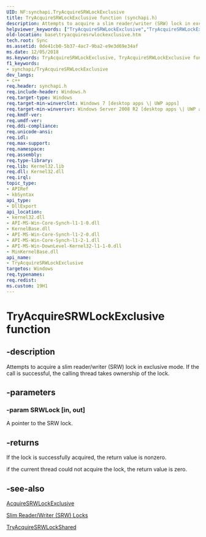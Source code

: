 ```yaml
---
UID: NF:synchapi.TryAcquireSRWLockExclusive
title: TryAcquireSRWLockExclusive function (synchapi.h)
description: Attempts to acquire a slim reader/writer (SRW) lock in exclusive mode. If the call is successful, the calling thread takes ownership of the lock.helpviewer_keywords: ["TryAcquireSRWLockExclusive","TryAcquireSRWLockExclusive function","base.tryacquiresrwlockexclusive","synchapi/TryAcquireSRWLockExclusive","winbase/TryAcquireSRWLockExclusive"]
old-location: base\tryacquiresrwlockexclusive.htm
tech.root: Sync
ms.assetid: 0de41cb0-5b37-4ac7-9ba2-e9e3d69e34af
ms.date: 12/05/2018
ms.keywords: TryAcquireSRWLockExclusive, TryAcquireSRWLockExclusive function, base.tryacquiresrwlockexclusive, synchapi/TryAcquireSRWLockExclusive, winbase/TryAcquireSRWLockExclusive
f1_keywords:
- synchapi/TryAcquireSRWLockExclusive
dev_langs:
- c++
req.header: synchapi.h
req.include-header: Windows.h
req.target-type: Windows
req.target-min-winverclnt: Windows 7 [desktop apps \| UWP apps]
req.target-min-winversvr: Windows Server 2008 R2 [desktop apps \| UWP apps]
req.kmdf-ver: 
req.umdf-ver: 
req.ddi-compliance: 
req.unicode-ansi: 
req.idl: 
req.max-support: 
req.namespace: 
req.assembly: 
req.type-library: 
req.lib: Kernel32.lib
req.dll: Kernel32.dll
req.irql: 
topic_type:
- APIRef
- kbSyntax
api_type:
- DllExport
api_location:
- kernel32.dll
- API-MS-Win-Core-Synch-l1-1-0.dll
- KernelBase.dll
- API-MS-Win-Core-Synch-l1-2-0.dll
- API-MS-Win-Core-Synch-l1-2-1.dll
- API-MS-Win-DownLevel-Kernel32-l1-1-0.dll
- MinKernelBase.dll
api_name:
- TryAcquireSRWLockExclusive
targetos: Windows
req.typenames: 
req.redist: 
ms.custom: 19H1
---
```


# TryAcquireSRWLockExclusive function


## -description


Attempts to acquire a slim reader/writer (SRW) lock in exclusive mode. If the call is successful, the calling thread takes ownership of the lock. 


## -parameters




### -param SRWLock [in, out]

A pointer to the SRW lock.


## -returns



If the lock is successfully acquired, the return value is nonzero.

if the current thread could not acquire the lock, the return value is zero.




## -see-also




<a href="https://docs.microsoft.com/windows/desktop/api/synchapi/nf-synchapi-acquiresrwlockexclusive">AcquireSRWLockExclusive</a>



<a href="https://docs.microsoft.com/windows/desktop/Sync/slim-reader-writer--srw--locks">Slim Reader/Writer (SRW) Locks</a>



<a href="https://docs.microsoft.com/windows/desktop/api/synchapi/nf-synchapi-tryacquiresrwlockshared">TryAcquireSRWLockShared</a>
 

 

